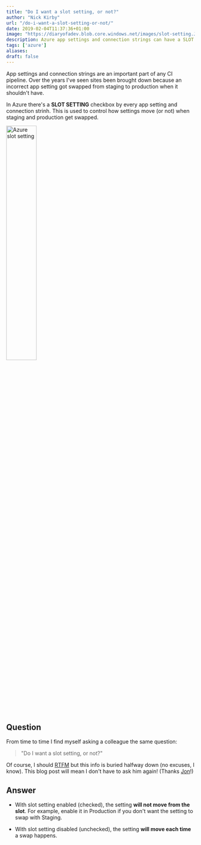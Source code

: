 ```yaml
---
title: "Do I want a slot setting, or not?"
author: "Nick Kirby"
url: "/do-i-want-a-slot-setting-or-not/"
date: 2019-02-04T11:37:36+01:00
image: "https://diaryofadev.blob.core.windows.net/images/slot-setting.JPG"
description: Azure app settings and connection strings can have a SLOT SETTING, but which one should you use? 
tags: ['azure']
aliases:
draft: false
---
```


App settings and connection strings are an important part of any CI pipeline. Over the years I've seen sites been brought down because an incorrect app setting got swapped from staging to production when it shouldn't have. 

In Azure there's a **SLOT SETTING** checkbox by every app setting and connection strinh. This is used to control how settings move (or not) when staging and production get swapped. 

<img src="https://diaryofadev.blob.core.windows.net/images/slot-setting.JPG" alt="Azure slot setting" style="width: 40%;margin: 0 auto;">

## Question

From time to time I find myself asking a colleague the same question:

> "Do I want a slot setting, or not?"

Of course, I should [RTFM](https://docs.microsoft.com/en-us/azure/app-service/deploy-staging-slots) but this info is buried halfway down (no excuses, I know). This blog post will mean I don't have to ask him again! (Thanks [Jon](https://twitter.com/jonhilt)!)


## Answer

- With slot setting enabled (checked), the setting **will not move from the slot**. For example, enable it in Production if you don't want the setting to swap with Staging.

- With slot setting disabled (unchecked), the setting **will move each time** a swap happens. 

